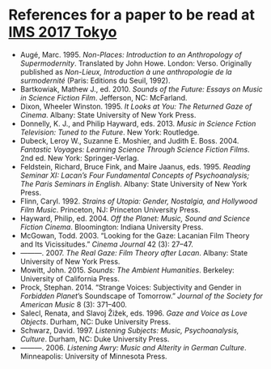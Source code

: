 # References for a paper to be read at [IMS 2017 Tokyo](http://ims2017-tokyo.org)

* Augé, Marc. 1995. *Non-Places: Introduction to an Anthropology of Supermodernity*. Translated by John Howe. London: Verso. Originally published as *Non-Lieux, Introduction à une anthropologie de la surmodernité* (Paris: Editions du Seuil, 1992).
* Bartkowiak, Mathew J., ed. 2010. *Sounds of the Future: Essays on Music in Science Fiction Film*. Jefferson, NC: McFarland.
* Dixon, Wheeler Winston. 1995. *It Looks at You: The Returned Gaze of Cinema*. Albany: State University of New York Press.
* Donnelly, K. J., and Philip Hayward, eds. 2013. *Music in Science Fction Television: Tuned to the Future*. New York: Routledge.
* Dubeck, Leroy W., Suzanne E. Moshier, and Judith E. Boss. 2004. *Fantastic Voyages: Learning Science Through Science Fiction Films*. 2nd ed. New York: Springer-Verlag.
* Feldstein, Richard, Bruce Fink, and Maire Jaanus, eds. 1995. *Reading Seminar XI: Lacan’s Four Fundamental Concepts of Psychoanalysis; The Paris Seminars in English*. Albany: State University of New York Press.
* Flinn, Caryl. 1992. *Strains of Utopia: Gender, Nostalgia, and Hollywood Film Music*. Princeton, NJ: Princeton University Press.
* Hayward, Philip, ed. 2004. *Off the Planet: Music, Sound and Science Fiction Cinema*. Bloomington: Indiana University Press.
* McGowan, Todd. 2003. “Looking for the Gaze: Lacanian Film Theory and Its Vicissitudes.” *Cinema Journal* 42 (3): 27–47.
* ———. 2007. *The Real Gaze: Film Theory after Lacan*. Albany: State University of New York Press.
* Mowitt, John. 2015. *Sounds: The Ambient Humanities*. Berkeley: University of California Press.
* Prock, Stephan. 2014. “Strange Voices: Subjectivity and Gender in *Forbidden Planet*’s Soundscape of Tomorrow.” *Journal of the Society for American Music* 8 (3): 371–400.
* Salecl, Renata, and Slavoj Žižek, eds. 1996. *Gaze and Voice as Love Objects*. Durham, NC: Duke University Press.
* Schwarz, David. 1997. *Listening Subjects: Music, Psychoanalysis, Culture*. Durham, NC: Duke University Press.
* ———. 2006. *Listening Awry: Music and Alterity in German Culture*. Minneapolis: University of Minnesota Press.